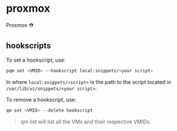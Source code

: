 # proxmox
Proxmox ⛑️

## hookscripts

To set a hookscript, use:

```bash
pqm set <VMID> --hookscript local:snippets/<your script>
```

In where `local:snippets/<script>` is the path to the script located in `/var/lib/vz/snippets/<your script>`.

To remove a hookscript, use:

```bash
qm set <VMID> --delete hookscript
```

> qm list will list all the VMs and their respective VMIDs.
